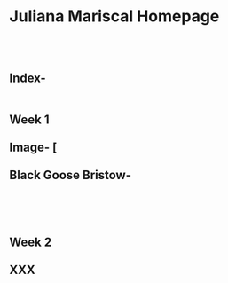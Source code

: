 # Juliana Mariscal Homepage

	
	
<br><br>
<body><div>
<h2>Index-<br> <br> <br> Week 1 <br> <br>
Image-
	[
	<br> <br>
Black Goose Bristow-
<br><br><br><br>
	
 Week 2 <br> <br>
XXX
	<br><br><br><br>
	
	
</body>
</html>
